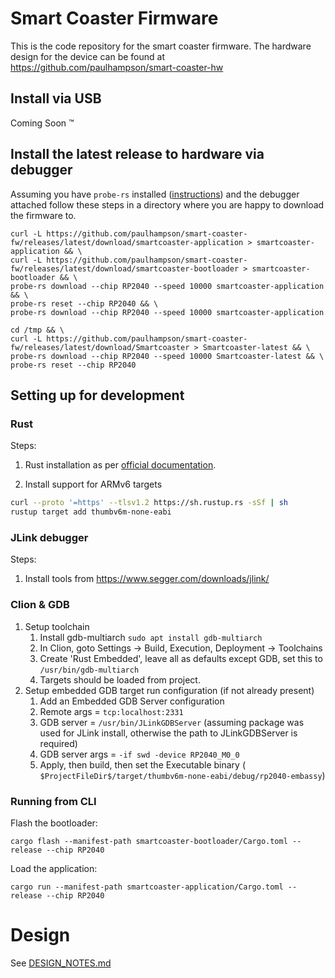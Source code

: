 # Smart Coaster Firmware

This is the code repository for the smart coaster firmware. The hardware design for the device can be found at
https://github.com/paulhampson/smart-coaster-hw

## Install via USB

Coming Soon :tm:

## Install the latest release to hardware via debugger

Assuming you have `probe-rs` installed ([instructions](https://probe.rs/docs/getting-started/installation/)) and the
debugger attached follow these steps in a directory where you are happy
to download the firmware to.

```aiignore
curl -L https://github.com/paulhampson/smart-coaster-fw/releases/latest/download/smartcoaster-application > smartcoaster-application && \
curl -L https://github.com/paulhampson/smart-coaster-fw/releases/latest/download/smartcoaster-bootloader > smartcoaster-bootloader && \
probe-rs download --chip RP2040 --speed 10000 smartcoaster-application && \
probe-rs reset --chip RP2040 && \
probe-rs download --chip RP2040 --speed 10000 smartcoaster-application
```

```aiignore
cd /tmp && \
curl -L https://github.com/paulhampson/smart-coaster-fw/releases/latest/download/Smartcoaster > Smartcoaster-latest && \
probe-rs download --chip RP2040 --speed 10000 Smartcoaster-latest && \
probe-rs reset --chip RP2040
```

## Setting up for development

### Rust

Steps:

1. Rust installation as per [official documentation](https://doc.rust-lang.org/book/ch01-01-installation.html).

2. Install support for ARMv6 targets

```bash
curl --proto '=https' --tlsv1.2 https://sh.rustup.rs -sSf | sh
rustup target add thumbv6m-none-eabi
```

### JLink debugger

Steps:

1. Install tools from https://www.segger.com/downloads/jlink/

### Clion & GDB

1. Setup toolchain
    1. Install gdb-multiarch `sudo apt install gdb-multiarch`
    2. In Clion, goto Settings -> Build, Execution, Deployment -> Toolchains
    3. Create 'Rust Embedded', leave all as defaults except GDB, set this to `/usr/bin/gdb-multiarch`
    4. Targets should be loaded from project.
2. Setup embedded GDB target run configuration (if not already present)
    1. Add an Embedded GDB Server configuration
    2. Remote args = `tcp:localhost:2331`
    3. GDB server = `/usr/bin/JLinkGDBServer` (assuming package was used for JLink install, otherwise the path to
       JLinkGDBServer is required)
    4. GDB server args = `-if swd -device RP2040_M0_0`
    5. Apply, then build, then set the Executable binary (
       `$ProjectFileDir$/target/thumbv6m-none-eabi/debug/rp2040-embassy`)

### Running from CLI

Flash the bootloader:

```aiignore
cargo flash --manifest-path smartcoaster-bootloader/Cargo.toml --release --chip RP2040
```

Load the application:

```aiignore
cargo run --manifest-path smartcoaster-application/Cargo.toml --release --chip RP2040
```

# Design

See [DESIGN_NOTES.md](DESIGN_NOTES.md)
